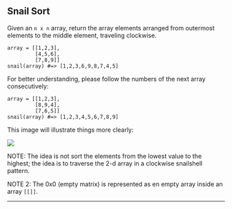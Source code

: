 Snail Sort
----------

Given an `n x n` array, return the array elements arranged from outermost elements to the middle element, traveling clockwise.

```
array = [[1,2,3],
         [4,5,6],
         [7,8,9]]
snail(array) #=> [1,2,3,6,9,8,7,4,5]

```

For better understanding, please follow the numbers of the next array consecutively:

```
array = [[1,2,3],
         [8,9,4],
         [7,6,5]]
snail(array) #=> [1,2,3,4,5,6,7,8,9]

```

This image will illustrate things more clearly:

![](http://www.haan.lu/files/2513/8347/2456/snail.png)

NOTE: The idea is not sort the elements from the lowest value to the highest; the idea is to traverse the 2-d array in a clockwise snailshell pattern.

NOTE 2: The 0x0 (empty matrix) is represented as en empty array inside an array `[[]]`.

* * * * *